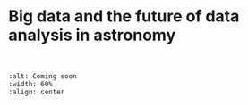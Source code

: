# Big data and the future of data analysis in astronomy

<br>

```{image} /_static/coming_soon.png
:alt: Coming soon
:width: 60%
:align: center
```
